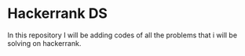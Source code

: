 # Hackerrank DS
In this repository I will be adding codes of all the problems that i will be solving on hackerrank.
